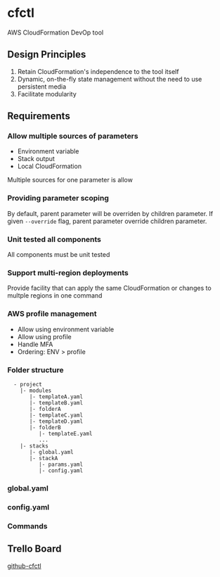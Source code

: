 # cfctl
AWS CloudFormation DevOp tool

## Design Principles
1. Retain CloudFormation's independence to the tool itself
2. Dynamic, on-the-fly state management without the need to use persistent media
3. Facilitate modularity

## Requirements

### Allow multiple sources of parameters
- Environment variable
- Stack output
- Local CloudFormation

Multiple sources for one parameter is allow

### Providing parameter scoping
By default, parent parameter will be overriden by children parameter.
If given `--override` flag, parent parameter override children parameter.

### Unit tested all components
All components must be unit tested

### Support multi-region deployments
Provide facility that can apply the same CloudFormation or changes to multple regions in one command

### AWS profile management
- Allow using environment variable
- Allow using profile
- Handle MFA
- Ordering: ENV > profile

### Folder structure
```  
  - project
    |- modules
       |- templateA.yaml
       |- templateB.yaml
       |- folderA
       |- templateC.yaml
       |- templateD.yaml
       |- folderB
          |- templateE.yaml
          ...
    |- stacks
       |- global.yaml
       |- stackA
          |- params.yaml
          |- config.yaml
```
### global.yaml

### config.yaml

### Commands
  
Trello Board
---
[github-cfctl](https://trello.com/b/3etT9edo/github-cfctl)

